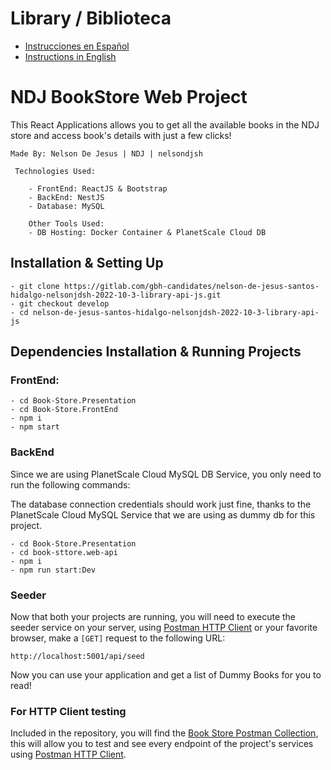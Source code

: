 # Library / Biblioteca

- [Instrucciones en Español](README_ES.md)
- [Instructions in English](README_EN.md)

# NDJ BookStore Web Project

This React Applications allows you to get all the available books in the
NDJ store and access book's details with just a few clicks!

    Made By: Nelson De Jesus | NDJ | nelsondjsh

     Technologies Used:

        - FrontEnd: ReactJS & Bootstrap
        - BackEnd: NestJS
        - Database: MySQL

        Other Tools Used:
        - DB Hosting: Docker Container & PlanetScale Cloud DB

## Installation & Setting Up

```
- git clone https://gitlab.com/gbh-candidates/nelson-de-jesus-santos-hidalgo-nelsonjdsh-2022-10-3-library-api-js.git
- git checkout develop
- cd nelson-de-jesus-santos-hidalgo-nelsonjdsh-2022-10-3-library-api-js
```

## Dependencies Installation & Running Projects

### FrontEnd:

```
- cd Book-Store.Presentation
- cd Book-Store.FrontEnd
- npm i
- npm start
```

### BackEnd

Since we are using PlanetScale Cloud MySQL DB Service, you only need to run the following commands:

The database connection credentials should work just fine, thanks to the PlanetScale Cloud MySQL Service that we are using as dummy db for this project.

```
- cd Book-Store.Presentation
- cd book-sttore.web-api
- npm i
- npm run start:Dev
```

### Seeder

Now that both your projects are running, you will need to execute the seeder service on your server, using [Postman HTTP Client](https://www.postman.com) or your favorite browser, make a `[GET]` request to the following URL:

```
http://localhost:5001/api/seed
```

Now you can use your application and get a list of Dummy Books for you to read!

### For HTTP Client testing

Included in the repository, you will find the [Book Store Postman Collection](BookStoreCollection.postman_collection.json), this will allow you to test and see every endpoint of the project's services using [Postman HTTP Client](https://www.postman.com).
